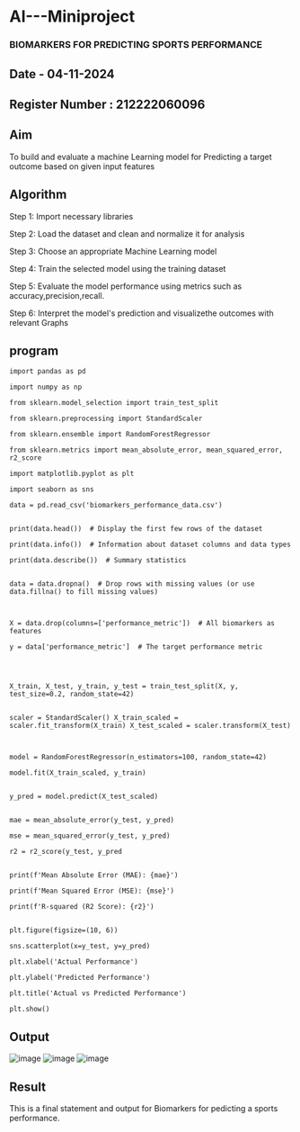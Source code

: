 # AI---Miniproject
### BIOMARKERS FOR PREDICTING SPORTS PERFORMANCE
## Date - 04-11-2024
## Register Number : 212222060096
## Aim
To build and evaluate a machine Learning model for Predicting a target outcome based on given input features
## Algorithm
Step 1: Import necessary libraries

Step 2: Load the dataset and clean and normalize it for analysis

Step 3: Choose an appropriate Machine Learning model

Step 4: Train the selected model using the training dataset

Step 5: Evaluate the model performance using metrics such as accuracy,precision,recall.

Step 6: Interpret the model's prediction and visualizethe outcomes with relevant Graphs

## program
```
import pandas as pd

import numpy as np

from sklearn.model_selection import train_test_split

from sklearn.preprocessing import StandardScaler

from sklearn.ensemble import RandomForestRegressor

from sklearn.metrics import mean_absolute_error, mean_squared_error, r2_score

import matplotlib.pyplot as plt

import seaborn as sns

data = pd.read_csv('biomarkers_performance_data.csv')


print(data.head())  # Display the first few rows of the dataset

print(data.info())  # Information about dataset columns and data types

print(data.describe())  # Summary statistics


data = data.dropna()  # Drop rows with missing values (or use data.fillna() to fill missing values)



X = data.drop(columns=['performance_metric'])  # All biomarkers as features

y = data['performance_metric']  # The target performance metric




X_train, X_test, y_train, y_test = train_test_split(X, y, test_size=0.2, random_state=42)


scaler = StandardScaler() X_train_scaled = scaler.fit_transform(X_train) X_test_scaled = scaler.transform(X_test)



model = RandomForestRegressor(n_estimators=100, random_state=42)

model.fit(X_train_scaled, y_train)


y_pred = model.predict(X_test_scaled)


mae = mean_absolute_error(y_test, y_pred)

mse = mean_squared_error(y_test, y_pred)

r2 = r2_score(y_test, y_pred


print(f'Mean Absolute Error (MAE): {mae}')

print(f'Mean Squared Error (MSE): {mse}')

print(f'R-squared (R2 Score): {r2}')


plt.figure(figsize=(10, 6))

sns.scatterplot(x=y_test, y=y_pred)

plt.xlabel('Actual Performance')

plt.ylabel('Predicted Performance')

plt.title('Actual vs Predicted Performance')

plt.show()
```

## Output
![image](https://github.com/user-attachments/assets/8b464ad9-41e5-41c0-a573-e120d7c1f7dc)
![image](https://github.com/user-attachments/assets/0047e782-2e3f-4843-a621-6e8d7f959fba)
![image](https://github.com/user-attachments/assets/f14e1a7e-aff4-4af2-87a1-9421aab5520e)

## Result
This is a final statement and output for Biomarkers for pedicting a sports performance.
